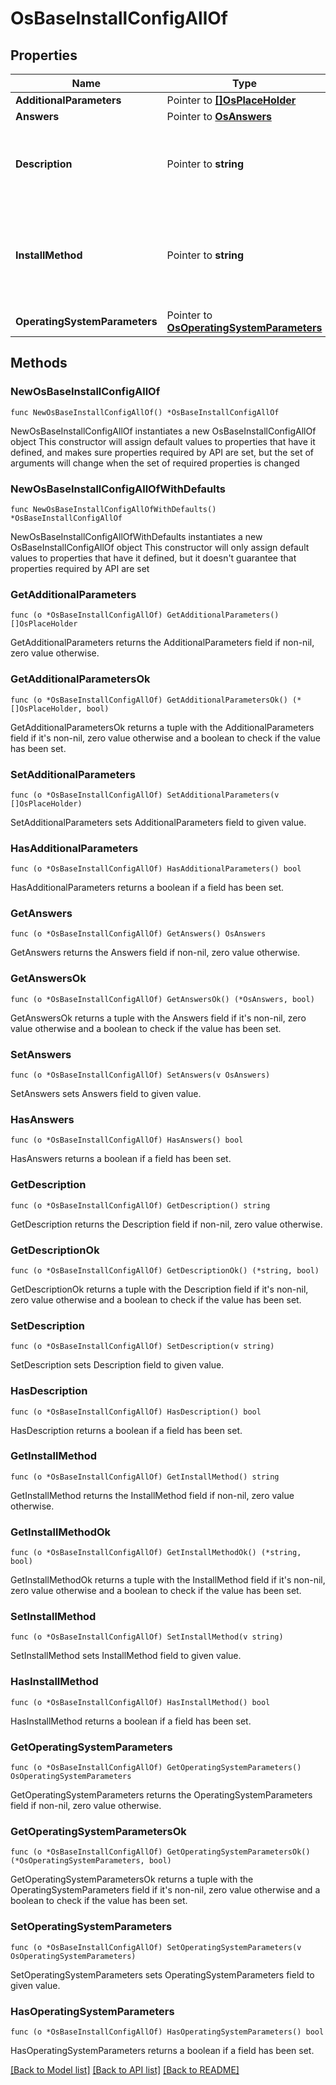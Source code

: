 # OsBaseInstallConfigAllOf

## Properties

Name | Type | Description | Notes
------------ | ------------- | ------------- | -------------
**AdditionalParameters** | Pointer to [**[]OsPlaceHolder**](os.PlaceHolder.md) |  | [optional] 
**Answers** | Pointer to [**OsAnswers**](os.Answers.md) |  | [optional] 
**Description** | Pointer to **string** | User provided description about the OS install configuration. | [optional] 
**InstallMethod** | Pointer to **string** | The install method to be used for OS installation - vMedia, iPXE.  Only vMedia is supported as of now. | [optional] [default to "vMedia"]
**OperatingSystemParameters** | Pointer to [**OsOperatingSystemParameters**](os.OperatingSystemParameters.md) |  | [optional] 

## Methods

### NewOsBaseInstallConfigAllOf

`func NewOsBaseInstallConfigAllOf() *OsBaseInstallConfigAllOf`

NewOsBaseInstallConfigAllOf instantiates a new OsBaseInstallConfigAllOf object
This constructor will assign default values to properties that have it defined,
and makes sure properties required by API are set, but the set of arguments
will change when the set of required properties is changed

### NewOsBaseInstallConfigAllOfWithDefaults

`func NewOsBaseInstallConfigAllOfWithDefaults() *OsBaseInstallConfigAllOf`

NewOsBaseInstallConfigAllOfWithDefaults instantiates a new OsBaseInstallConfigAllOf object
This constructor will only assign default values to properties that have it defined,
but it doesn't guarantee that properties required by API are set

### GetAdditionalParameters

`func (o *OsBaseInstallConfigAllOf) GetAdditionalParameters() []OsPlaceHolder`

GetAdditionalParameters returns the AdditionalParameters field if non-nil, zero value otherwise.

### GetAdditionalParametersOk

`func (o *OsBaseInstallConfigAllOf) GetAdditionalParametersOk() (*[]OsPlaceHolder, bool)`

GetAdditionalParametersOk returns a tuple with the AdditionalParameters field if it's non-nil, zero value otherwise
and a boolean to check if the value has been set.

### SetAdditionalParameters

`func (o *OsBaseInstallConfigAllOf) SetAdditionalParameters(v []OsPlaceHolder)`

SetAdditionalParameters sets AdditionalParameters field to given value.

### HasAdditionalParameters

`func (o *OsBaseInstallConfigAllOf) HasAdditionalParameters() bool`

HasAdditionalParameters returns a boolean if a field has been set.

### GetAnswers

`func (o *OsBaseInstallConfigAllOf) GetAnswers() OsAnswers`

GetAnswers returns the Answers field if non-nil, zero value otherwise.

### GetAnswersOk

`func (o *OsBaseInstallConfigAllOf) GetAnswersOk() (*OsAnswers, bool)`

GetAnswersOk returns a tuple with the Answers field if it's non-nil, zero value otherwise
and a boolean to check if the value has been set.

### SetAnswers

`func (o *OsBaseInstallConfigAllOf) SetAnswers(v OsAnswers)`

SetAnswers sets Answers field to given value.

### HasAnswers

`func (o *OsBaseInstallConfigAllOf) HasAnswers() bool`

HasAnswers returns a boolean if a field has been set.

### GetDescription

`func (o *OsBaseInstallConfigAllOf) GetDescription() string`

GetDescription returns the Description field if non-nil, zero value otherwise.

### GetDescriptionOk

`func (o *OsBaseInstallConfigAllOf) GetDescriptionOk() (*string, bool)`

GetDescriptionOk returns a tuple with the Description field if it's non-nil, zero value otherwise
and a boolean to check if the value has been set.

### SetDescription

`func (o *OsBaseInstallConfigAllOf) SetDescription(v string)`

SetDescription sets Description field to given value.

### HasDescription

`func (o *OsBaseInstallConfigAllOf) HasDescription() bool`

HasDescription returns a boolean if a field has been set.

### GetInstallMethod

`func (o *OsBaseInstallConfigAllOf) GetInstallMethod() string`

GetInstallMethod returns the InstallMethod field if non-nil, zero value otherwise.

### GetInstallMethodOk

`func (o *OsBaseInstallConfigAllOf) GetInstallMethodOk() (*string, bool)`

GetInstallMethodOk returns a tuple with the InstallMethod field if it's non-nil, zero value otherwise
and a boolean to check if the value has been set.

### SetInstallMethod

`func (o *OsBaseInstallConfigAllOf) SetInstallMethod(v string)`

SetInstallMethod sets InstallMethod field to given value.

### HasInstallMethod

`func (o *OsBaseInstallConfigAllOf) HasInstallMethod() bool`

HasInstallMethod returns a boolean if a field has been set.

### GetOperatingSystemParameters

`func (o *OsBaseInstallConfigAllOf) GetOperatingSystemParameters() OsOperatingSystemParameters`

GetOperatingSystemParameters returns the OperatingSystemParameters field if non-nil, zero value otherwise.

### GetOperatingSystemParametersOk

`func (o *OsBaseInstallConfigAllOf) GetOperatingSystemParametersOk() (*OsOperatingSystemParameters, bool)`

GetOperatingSystemParametersOk returns a tuple with the OperatingSystemParameters field if it's non-nil, zero value otherwise
and a boolean to check if the value has been set.

### SetOperatingSystemParameters

`func (o *OsBaseInstallConfigAllOf) SetOperatingSystemParameters(v OsOperatingSystemParameters)`

SetOperatingSystemParameters sets OperatingSystemParameters field to given value.

### HasOperatingSystemParameters

`func (o *OsBaseInstallConfigAllOf) HasOperatingSystemParameters() bool`

HasOperatingSystemParameters returns a boolean if a field has been set.


[[Back to Model list]](../README.md#documentation-for-models) [[Back to API list]](../README.md#documentation-for-api-endpoints) [[Back to README]](../README.md)


